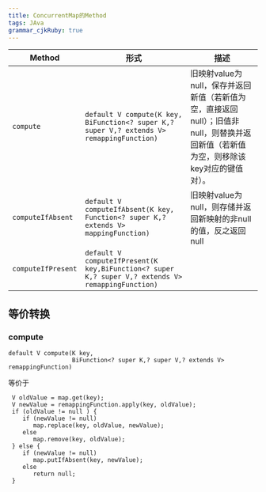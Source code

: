 ```yaml
---
title: ConcurrentMap的Method 
tags: JAva
grammar_cjkRuby: true
---
```



| Method | 形式|描述|
|---|---|---|
| ```compute``` |  ```default V compute(K key, BiFunction<? super K,? super V,? extends V> remappingFunction)``` | 旧映射value为null，保存并返回新值（若新值为空，直接返回null）；旧值非null，则替换并返回新值（若新值为空，则移除该key对应的键值对）。 |
| ```computeIfAbsent``` | ```default V computeIfAbsent(K key, Function<? super K,? extends V> mappingFunction)``` |旧映射value为null，则存储并返回新映射的非null的值，反之返回null|
| ```computeIfPresent``` | ```default V computeIfPresent(K key,BiFunction<? super K,? super V,? extends V> remappingFunction)``` | |
## 等价转换

### compute

```
default V compute(K key,
                  BiFunction<? super K,? super V,? extends V> remappingFunction)
```
等价于
```
 V oldValue = map.get(key);
 V newValue = remappingFunction.apply(key, oldValue);
 if (oldValue != null ) {
    if (newValue != null)
       map.replace(key, oldValue, newValue);
    else
       map.remove(key, oldValue);
 } else {
    if (newValue != null)
       map.putIfAbsent(key, newValue);
    else
       return null;
 }
```